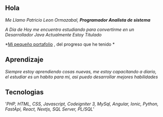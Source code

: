 ## Hola
*Me Llamo Patricio Leon Ormazabal, **Programador Analista de sistema***

*A Dia de Hoy me encuentro estudiando para convertirme en un Desarrollador Java*
*Actualmente Estoy Titulado*

*[Mi pequeño portafolio](https://patricioleon.dev/) , del progreso que he tenido *

## Aprendizaje

*Siempre estoy aprendiendo cosas nuevas, me estoy capacitando a diario, el estudiar
es un habito para mi, asi puedo desarrollar mejores habilidades*

## Tecnologias

'*PHP, HTML, CSS, Javascript, Codeigniter 3, MySql, Angular, Ionic, Python, FastApi, React, Nextjs, SQL Server, PL/SQL*'
